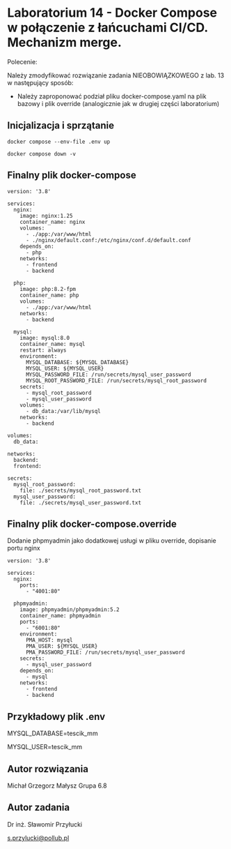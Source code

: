 # Laboratorium 14 - Docker Compose w połączenie z łańcuchami CI/CD. Mechanizm merge.

Polecenie:


Należy zmodyfikować rozwiązanie zadania NIEOBOWIĄZKOWEGO z lab. 13 w następujący sposób:

 - Należy zaproponować podział pliku docker-compose.yaml na plik bazowy i plik override (analogicznie jak w drugiej części laboratorium)



## Inicjalizacja i sprzątanie

    docker compose --env-file .env up

    docker compose down -v

## Finalny plik docker-compose

	
    version: '3.8'
    
    services:
      nginx:
        image: nginx:1.25
        container_name: nginx
        volumes:
          - ./app:/var/www/html
          - ./nginx/default.conf:/etc/nginx/conf.d/default.conf
        depends_on:
          - php
        networks:
          - frontend
          - backend
    
      php:
        image: php:8.2-fpm
        container_name: php
        volumes:
          - ./app:/var/www/html
        networks:
          - backend
    
      mysql:
        image: mysql:8.0
        container_name: mysql
        restart: always
        environment:
          MYSQL_DATABASE: ${MYSQL_DATABASE}
          MYSQL_USER: ${MYSQL_USER}
          MYSQL_PASSWORD_FILE: /run/secrets/mysql_user_password
          MYSQL_ROOT_PASSWORD_FILE: /run/secrets/mysql_root_password
        secrets:
          - mysql_root_password
          - mysql_user_password
        volumes:
          - db_data:/var/lib/mysql
        networks:
          - backend
    
    volumes:
      db_data:
    
    networks:
      backend:
      frontend:
    
    secrets:
      mysql_root_password:
        file: ./secrets/mysql_root_password.txt
      mysql_user_password:
        file: ./secrets/mysql_user_password.txt



## Finalny plik docker-compose.override

Dodanie phpmyadmin jako dodatkowej usługi w pliku override, dopisanie portu nginx

    version: '3.8'
    
    services:
      nginx:
        ports:
          - "4001:80"
    
      phpmyadmin:
        image: phpmyadmin/phpmyadmin:5.2
        container_name: phpmyadmin
        ports:
          - "6001:80"
        environment:
          PMA_HOST: mysql
          PMA_USER: ${MYSQL_USER}
          PMA_PASSWORD_FILE: /run/secrets/mysql_user_password
        secrets:
          - mysql_user_password
        depends_on:
          - mysql
        networks:
          - frontend
          - backend


## Przykładowy plik .env

MYSQL_DATABASE=tescik_mm

MYSQL_USER=tescik_mm


## Autor rozwiązania

Michał Grzegorz Małysz 
Grupa 6.8

## Autor zadania

Dr inż. Sławomir Przyłucki 

s.przylucki@pollub.pl

